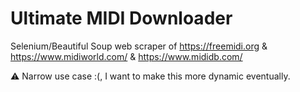 # Ultimate MIDI Downloader

Selenium/Beautiful Soup web scraper of https://freemidi.org & https://www.midiworld.com/ & https://www.mididb.com/

⚠️ Narrow use case :(, I want to make this more dynamic eventually.
